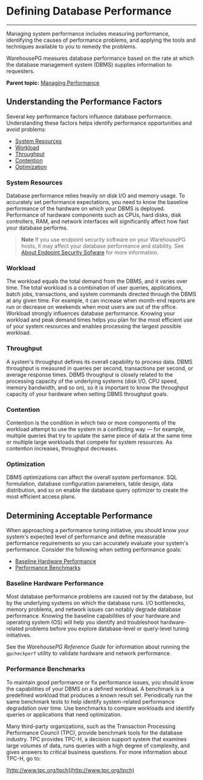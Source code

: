 # Defining Database Performance
---

Managing system performance includes measuring performance, identifying the causes of performance problems, and applying the tools and techniques available to you to remedy the problems.

WarehousePG measures database performance based on the rate at which the database management system \(DBMS\) supplies information to requesters.

**Parent topic:** [Managing Performance](performance.html)

## <a id="topic2"></a>Understanding the Performance Factors

Several key performance factors influence database performance. Understanding these factors helps identify performance opportunities and avoid problems:

-   [System Resources](#topic3)
-   [Workload](#topic4)
-   [Throughput](#topic5)
-   [Contention](#topic6)
-   [Optimization](#topic7)

### <a id="topic3"></a>System Resources

Database performance relies heavily on disk I/O and memory usage. To accurately set performance expectations, you need to know the baseline performance of the hardware on which your DBMS is deployed. Performance of hardware components such as CPUs, hard disks, disk controllers, RAM, and network interfaces will significantly affect how fast your database performs.

> **Note** If you use endpoint security software on your WarehousePG hosts, it may affect your database performance and stability. See [About Endpoint Security Sofware](../security_guide/index.html#endpoint_security) for more information.

### <a id="topic4"></a>Workload

The workload equals the total demand from the DBMS, and it varies over time. The total workload is a combination of user queries, applications, batch jobs, transactions, and system commands directed through the DBMS at any given time. For example, it can increase when month-end reports are run or decrease on weekends when most users are out of the office. Workload strongly influences database performance. Knowing your workload and peak demand times helps you plan for the most efficient use of your system resources and enables processing the largest possible workload.

### <a id="topic5"></a>Throughput

A system's throughput defines its overall capability to process data. DBMS throughput is measured in queries per second, transactions per second, or average response times. DBMS throughput is closely related to the processing capacity of the underlying systems \(disk I/O, CPU speed, memory bandwidth, and so on\), so it is important to know the throughput capacity of your hardware when setting DBMS throughput goals.

### <a id="topic6"></a>Contention

Contention is the condition in which two or more components of the workload attempt to use the system in a conflicting way — for example, multiple queries that try to update the same piece of data at the same time or multiple large workloads that compete for system resources. As contention increases, throughput decreases.

### <a id="topic7"></a>Optimization

DBMS optimizations can affect the overall system performance. SQL formulation, database configuration parameters, table design, data distribution, and so on enable the database query optimizer to create the most efficient access plans.

## <a id="topic8"></a>Determining Acceptable Performance

When approaching a performance tuning initiative, you should know your system's expected level of performance and define measurable performance requirements so you can accurately evaluate your system's performance. Consider the following when setting performance goals:

-   [Baseline Hardware Performance](#topic9)
-   [Performance Benchmarks](#topic10)

### <a id="topic9"></a>Baseline Hardware Performance

Most database performance problems are caused not by the database, but by the underlying systems on which the database runs. I/O bottlenecks, memory problems, and network issues can notably degrade database performance. Knowing the baseline capabilities of your hardware and operating system \(OS\) will help you identify and troubleshoot hardware-related problems before you explore database-level or query-level tuning initiatives.

See the *WarehousePG Reference Guide* for information about running the `gpcheckperf` utility to validate hardware and network performance.

### <a id="topic10"></a>Performance Benchmarks

To maintain good performance or fix performance issues, you should know the capabilities of your DBMS on a defined workload. A benchmark is a predefined workload that produces a known result set. Periodically run the same benchmark tests to help identify system-related performance degradation over time. Use benchmarks to compare workloads and identify queries or applications that need optimization.

Many third-party organizations, such as the Transaction Processing Performance Council \(TPC\), provide benchmark tools for the database industry. TPC provides TPC-H, a decision support system that examines large volumes of data, runs queries with a high degree of complexity, and gives answers to critical business questions. For more information about TPC-H, go to:

[http://www.tpc.org/tpch](http://www.tpc.org/tpch)

